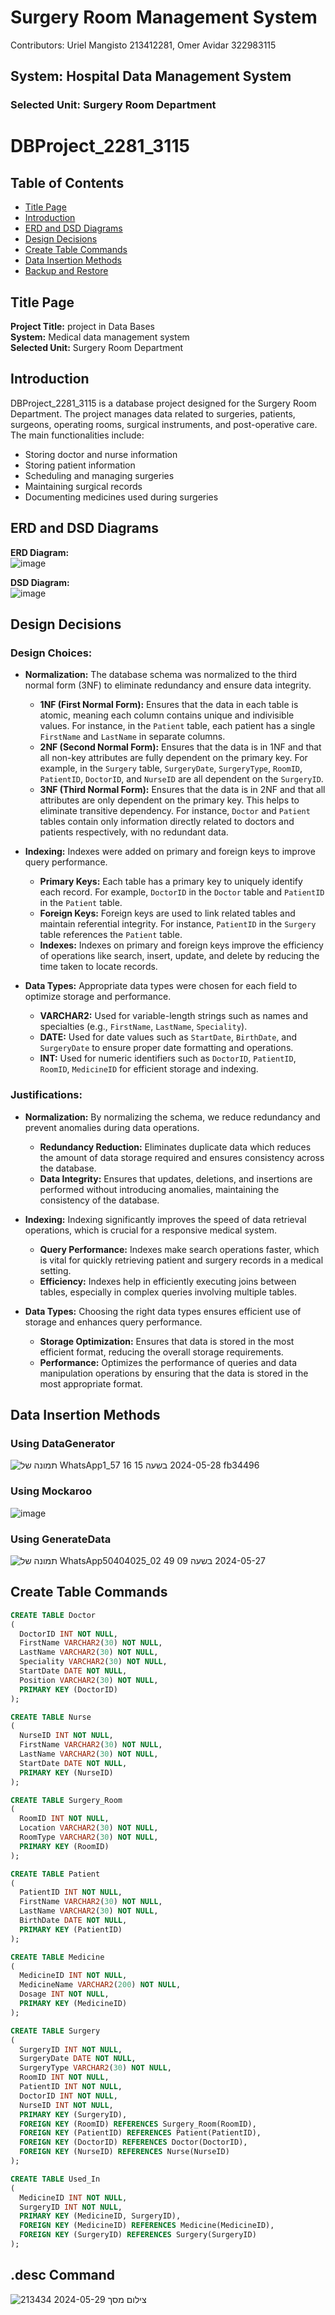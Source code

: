 # Surgery Room Management System
Contributors: Uriel Mangisto 213412281, Omer Avidar 322983115

## System: Hospital Data Management System
### Selected Unit: Surgery Room Department

# DBProject_2281_3115

## Table of Contents
- [Title Page](#title-page)
- [Introduction](#introduction)
- [ERD and DSD Diagrams](#erd-and-dsd-diagrams)
- [Design Decisions](#design-decisions)
- [Create Table Commands](#create-table-commands)
- [Data Insertion Methods](#data-insertion-methods)
- [Backup and Restore](#backup-and-restore)

## Title Page
**Project Title:** project in Data Bases  
**System:** Medical data management system  
**Selected Unit:** Surgery Room Department

## Introduction
DBProject_2281_3115 is a database project designed for the Surgery Room Department. The project manages data related to surgeries, patients, surgeons, operating rooms, surgical instruments, and post-operative care. The main functionalities include:
- Storing doctor and nurse information
- Storing patient information
- Scheduling and managing surgeries
- Maintaining surgical records
- Documenting medicines used during surgeries

## ERD and DSD Diagrams
**ERD Diagram:**  
![image](https://github.com/UrielMangisto/DBProject_2281_3115/assets/116572127/0aa46089-ba9d-423f-9331-d6a7e8994b65)

**DSD Diagram:**  
![image](https://github.com/UrielMangisto/DBProject_2281_3115/assets/116572127/6e917abe-ac66-49df-bf68-6376cc9b411e)

## Design Decisions
### Design Choices:
- **Normalization:** The database schema was normalized to the third normal form (3NF) to eliminate redundancy and ensure data integrity.
  - **1NF (First Normal Form):** Ensures that the data in each table is atomic, meaning each column contains unique and indivisible values. For instance, in the `Patient` table, each patient has a single `FirstName` and `LastName` in separate columns.
  - **2NF (Second Normal Form):** Ensures that the data is in 1NF and that all non-key attributes are fully dependent on the primary key. For example, in the `Surgery` table, `SurgeryDate`, `SurgeryType`, `RoomID`, `PatientID`, `DoctorID`, and `NurseID` are all dependent on the `SurgeryID`.
  - **3NF (Third Normal Form):** Ensures that the data is in 2NF and that all attributes are only dependent on the primary key. This helps to eliminate transitive dependency. For instance, `Doctor` and `Patient` tables contain only information directly related to doctors and patients respectively, with no redundant data.
  
- **Indexing:** Indexes were added on primary and foreign keys to improve query performance.
  - **Primary Keys:** Each table has a primary key to uniquely identify each record. For example, `DoctorID` in the `Doctor` table and `PatientID` in the `Patient` table.
  - **Foreign Keys:** Foreign keys are used to link related tables and maintain referential integrity. For instance, `PatientID` in the `Surgery` table references the `Patient` table.
  - **Indexes:** Indexes on primary and foreign keys improve the efficiency of operations like search, insert, update, and delete by reducing the time taken to locate records.
  
- **Data Types:** Appropriate data types were chosen for each field to optimize storage and performance.
  - **VARCHAR2:** Used for variable-length strings such as names and specialties (e.g., `FirstName`, `LastName`, `Speciality`).
  - **DATE:** Used for date values such as `StartDate`, `BirthDate`, and `SurgeryDate` to ensure proper date formatting and operations.
  - **INT:** Used for numeric identifiers such as `DoctorID`, `PatientID`, `RoomID`, `MedicineID` for efficient storage and indexing.

### Justifications:
- **Normalization:** By normalizing the schema, we reduce redundancy and prevent anomalies during data operations.
  - **Redundancy Reduction:** Eliminates duplicate data which reduces the amount of data storage required and ensures consistency across the database.
  - **Data Integrity:** Ensures that updates, deletions, and insertions are performed without introducing anomalies, maintaining the consistency of the database.

- **Indexing:** Indexing significantly improves the speed of data retrieval operations, which is crucial for a responsive medical system.
  - **Query Performance:** Indexes make search operations faster, which is vital for quickly retrieving patient and surgery records in a medical setting.
  - **Efficiency:** Indexes help in efficiently executing joins between tables, especially in complex queries involving multiple tables.

- **Data Types:** Choosing the right data types ensures efficient use of storage and enhances query performance.
  - **Storage Optimization:** Ensures that data is stored in the most efficient format, reducing the overall storage requirements.
  - **Performance:** Optimizes the performance of queries and data manipulation operations by ensuring that the data is stored in the most appropriate format.

## Data Insertion Methods
### Using DataGenerator
![תמונה של WhatsApp‏ 2024-05-28 בשעה 15 16 57_1fb34496](https://github.com/UrielMangisto/DBProject_2281_3115/assets/116572127/d80a2f9c-df42-4f23-9e1d-7f0cc0fca08b)

### Using Mockaroo
![image](https://github.com/UrielMangisto/DBProject_2281_3115/assets/116572127/adb22509-1c3c-4d73-976c-123896dacf3a)

### Using GenerateData
![תמונה של WhatsApp‏ 2024-05-27 בשעה 09 49 02_50404025](https://github.com/UrielMangisto/DBProject_2281_3115/assets/116572127/a94263fa-3e9c-4e53-adc4-f28d3c82d364)

## Create Table Commands
```sql
CREATE TABLE Doctor
(
  DoctorID INT NOT NULL,
  FirstName VARCHAR2(30) NOT NULL,
  LastName VARCHAR2(30) NOT NULL,
  Speciality VARCHAR2(30) NOT NULL,
  StartDate DATE NOT NULL,
  Position VARCHAR2(30) NOT NULL,
  PRIMARY KEY (DoctorID)
);

CREATE TABLE Nurse
(
  NurseID INT NOT NULL,
  FirstName VARCHAR2(30) NOT NULL,
  LastName VARCHAR2(30) NOT NULL,
  StartDate DATE NOT NULL,
  PRIMARY KEY (NurseID)
);

CREATE TABLE Surgery_Room
(
  RoomID INT NOT NULL,
  Location VARCHAR2(30) NOT NULL,
  RoomType VARCHAR2(30) NOT NULL,
  PRIMARY KEY (RoomID)
);

CREATE TABLE Patient
(
  PatientID INT NOT NULL,
  FirstName VARCHAR2(30) NOT NULL,
  LastName VARCHAR2(30) NOT NULL,
  BirthDate DATE NOT NULL,
  PRIMARY KEY (PatientID)
);

CREATE TABLE Medicine
(
  MedicineID INT NOT NULL,
  MedicineName VARCHAR2(200) NOT NULL,
  Dosage INT NOT NULL,
  PRIMARY KEY (MedicineID)
);

CREATE TABLE Surgery
(
  SurgeryID INT NOT NULL,
  SurgeryDate DATE NOT NULL,
  SurgeryType VARCHAR2(30) NOT NULL,
  RoomID INT NOT NULL,
  PatientID INT NOT NULL,
  DoctorID INT NOT NULL,
  NurseID INT NOT NULL,
  PRIMARY KEY (SurgeryID),
  FOREIGN KEY (RoomID) REFERENCES Surgery_Room(RoomID),
  FOREIGN KEY (PatientID) REFERENCES Patient(PatientID),
  FOREIGN KEY (DoctorID) REFERENCES Doctor(DoctorID),
  FOREIGN KEY (NurseID) REFERENCES Nurse(NurseID)
);

CREATE TABLE Used_In
(
  MedicineID INT NOT NULL,
  SurgeryID INT NOT NULL,
  PRIMARY KEY (MedicineID, SurgeryID),
  FOREIGN KEY (MedicineID) REFERENCES Medicine(MedicineID),
  FOREIGN KEY (SurgeryID) REFERENCES Surgery(SurgeryID)
);
```
## .desc Command
![צילום מסך 2024-05-29 213434](https://github.com/UrielMangisto/DBProject_2281_3115/assets/116590126/204cc2b9-9786-4471-8c77-c67a6fb3878c)



